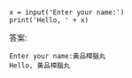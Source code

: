 #
```
x = input('Enter your name:')
print('Hello, ' + x)
```

答案:
```
Enter your name:黃品樟腦丸
Hello, 黃品樟腦丸
```
